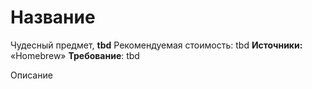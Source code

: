 # Название

Чудесный предмет, **tbd**
Рекомендуемая стоимость: tbd
**Источники:** «Homebrew»
**Требование**: tbd

Описание